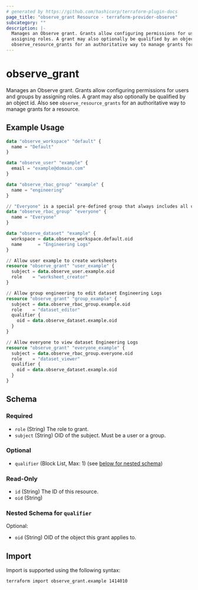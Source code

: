 ```yaml
---
# generated by https://github.com/hashicorp/terraform-plugin-docs
page_title: "observe_grant Resource - terraform-provider-observe"
subcategory: ""
description: |-
  Manages an Observe grant. Grants allow configuring permissions for users and groups by
  assigning roles. A grant may also optionally be qualified by an object id. Also see
  observe_resource_grants for an authoritative way to manage grants for a resource.
---
```

# observe_grant

Manages an Observe grant. Grants allow configuring permissions for users and groups by
assigning roles. A grant may also optionally be qualified by an object id. Also see
`observe_resource_grants` for an authoritative way to manage grants for a resource.
## Example Usage
```terraform
data "observe_workspace" "default" {
  name = "Default"
}

data "observe_user" "example" {
  email = "example@domain.com"
}

data "observe_rbac_group" "example" {
  name = "engineering"
}

// "Everyone" is a special pre-defined group that always includes all users
data "observe_rbac_group" "everyone" {
  name = "Everyone"
}

data "observe_dataset" "example" {
  workspace = data.observe_workspace.default.oid
  name      = "Engineering Logs"
}

// Allow user example to create worksheets
resource "observe_grant" "user_example" {
  subject = data.observe_user.example.oid
  role    = "worksheet_creator"
}

// Allow group engineering to edit dataset Engineering Logs
resource "observe_grant" "group_example" {
  subject = data.observe_rbac_group.example.oid
  role    = "dataset_editor"
  qualifier {
    oid = data.observe_dataset.example.oid
  }
}

// Allow everyone to view dataset Engineering Logs
resource "observe_grant" "everyone_example" {
  subject = data.observe_rbac_group.everyone.oid
  role    = "dataset_viewer"
  qualifier {
    oid = data.observe_dataset.example.oid
  }
}
```
<!-- schema generated by tfplugindocs -->
## Schema

### Required

- `role` (String) The role to grant.
- `subject` (String) OID of the subject. Must be a user or a group.

### Optional

- `qualifier` (Block List, Max: 1) (see [below for nested schema](#nestedblock--qualifier))

### Read-Only

- `id` (String) The ID of this resource.
- `oid` (String)

<a id="nestedblock--qualifier"></a>
### Nested Schema for `qualifier`

Optional:

- `oid` (String) OID of the object this grant applies to.
## Import
Import is supported using the following syntax:
```shell
terraform import observe_grant.example 1414010
```
